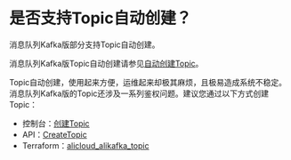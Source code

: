 # 是否支持Topic自动创建？

消息队列Kafka版部分支持Topic自动创建。

消息队列Kafka版Topic自动创建请参见[自动创建Topic](/cn.zh-CN/用户指南/Topic/自动创建Topic.md)。

Topic自动创建，使用起来方便，运维起来却极其麻烦，且极易造成系统不稳定。消息队列Kafka版的Topic还涉及一系列鉴权问题。建议您通过以下方式创建Topic：

-   控制台：[创建Topic](/cn.zh-CN/快速入门/步骤三：创建资源.md)
-   API：[CreateTopic](/cn.zh-CN/API参考/Topic/CreateTopic.md)
-   Terraform：[alicloud\_alikafka\_topic](https://www.terraform.io/docs/providers/alicloud/r/alikafka_topic.html)

